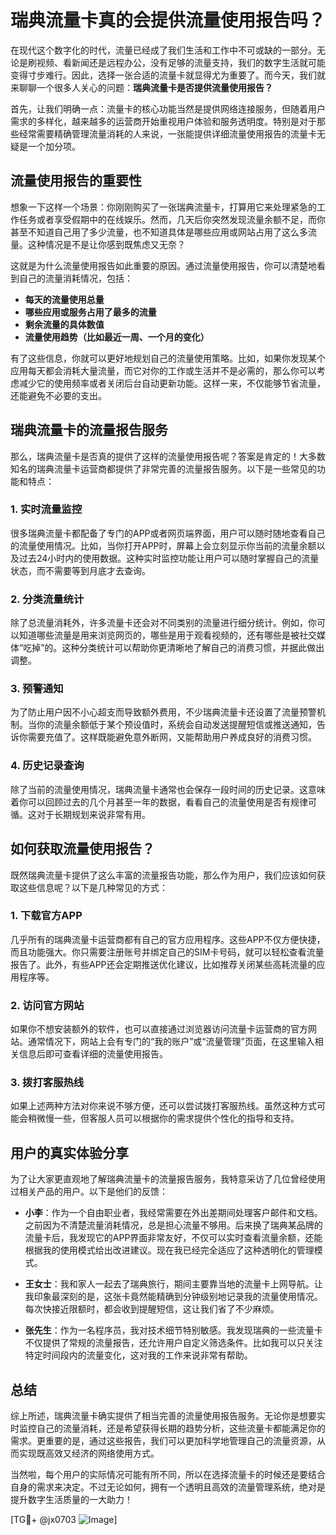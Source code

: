# 瑞典流量卡真的会提供流量使用报告吗？

在现代这个数字化的时代，流量已经成了我们生活和工作中不可或缺的一部分。无论是刷视频、看新闻还是远程办公，没有足够的流量支持，我们的数字生活就可能变得寸步难行。因此，选择一张合适的流量卡就显得尤为重要了。而今天，我们就来聊聊一个很多人关心的问题：**瑞典流量卡是否提供流量使用报告？**

首先，让我们明确一点：流量卡的核心功能当然是提供网络连接服务，但随着用户需求的多样化，越来越多的运营商开始重视用户体验和服务透明度。特别是对于那些经常需要精确管理流量消耗的人来说，一张能提供详细流量使用报告的流量卡无疑是一个加分项。

## 流量使用报告的重要性

想象一下这样一个场景：你刚刚购买了一张瑞典流量卡，打算用它来处理紧急的工作任务或者享受假期中的在线娱乐。然而，几天后你突然发现流量余额不足，而你甚至不知道自己用了多少流量，也不知道具体是哪些应用或网站占用了这么多流量。这种情况是不是让你感到既焦虑又无奈？

这就是为什么流量使用报告如此重要的原因。通过流量使用报告，你可以清楚地看到自己的流量消耗情况，包括：

- **每天的流量使用总量**
- **哪些应用或服务占用了最多的流量**
- **剩余流量的具体数值**
- **流量使用趋势（比如最近一周、一个月的变化）**

有了这些信息，你就可以更好地规划自己的流量使用策略。比如，如果你发现某个应用每天都会消耗大量流量，而它对你的工作或生活并不是必需的，那么你可以考虑减少它的使用频率或者关闭后台自动更新功能。这样一来，不仅能够节省流量，还能避免不必要的支出。

## 瑞典流量卡的流量报告服务

那么，瑞典流量卡是否真的提供了这样的流量使用报告呢？答案是肯定的！大多数知名的瑞典流量卡运营商都提供了非常完善的流量报告服务。以下是一些常见的功能和特点：

### 1. **实时流量监控**
很多瑞典流量卡都配备了专门的APP或者网页端界面，用户可以随时随地查看自己的流量使用情况。比如，当你打开APP时，屏幕上会立刻显示你当前的流量余额以及过去24小时内的使用数据。这种实时监控功能让用户可以随时掌握自己的流量状态，而不需要等到月底才去查询。

### 2. **分类流量统计**
除了总流量消耗外，许多流量卡还会对不同类别的流量进行细分统计。例如，你可以知道哪些流量是用来浏览网页的，哪些是用于观看视频的，还有哪些是被社交媒体“吃掉”的。这种分类统计可以帮助你更清晰地了解自己的消费习惯，并据此做出调整。

### 3. **预警通知**
为了防止用户因不小心超支而导致额外费用，不少瑞典流量卡还设置了流量预警机制。当你的流量余额低于某个预设值时，系统会自动发送提醒短信或推送通知，告诉你需要充值了。这样既能避免意外断网，又能帮助用户养成良好的消费习惯。

### 4. **历史记录查询**
除了当前的流量使用情况，瑞典流量卡通常也会保存一段时间的历史记录。这意味着你可以回顾过去的几个月甚至一年的数据，看看自己的流量使用是否有规律可循。这对于长期规划来说非常有用。

## 如何获取流量使用报告？

既然瑞典流量卡提供了这么丰富的流量报告功能，那么作为用户，我们应该如何获取这些信息呢？以下是几种常见的方式：

### 1. **下载官方APP**
几乎所有的瑞典流量卡运营商都有自己的官方应用程序。这些APP不仅方便快捷，而且功能强大。你只需要注册账号并绑定自己的SIM卡号码，就可以轻松查看流量报告了。此外，有些APP还会定期推送优化建议，比如推荐关闭某些高耗流量的应用程序等。

### 2. **访问官方网站**
如果你不想安装额外的软件，也可以直接通过浏览器访问流量卡运营商的官方网站。通常情况下，网站上会有专门的“我的账户”或“流量管理”页面，在这里输入相关信息后即可查看详细的流量使用报告。

### 3. **拨打客服热线**
如果上述两种方法对你来说不够方便，还可以尝试拨打客服热线。虽然这种方式可能会稍微慢一些，但客服人员可以根据你的需求提供个性化的指导和支持。

## 用户的真实体验分享

为了让大家更直观地了解瑞典流量卡的流量报告服务，我特意采访了几位曾经使用过相关产品的用户。以下是他们的反馈：

- **小李**：作为一个自由职业者，我经常需要在外出差期间处理客户邮件和文档。之前因为不清楚流量消耗情况，总是担心流量不够用。后来换了瑞典某品牌的流量卡后，我发现它的APP界面非常友好，不仅可以实时查看流量余额，还能根据我的使用模式给出改进建议。现在我已经完全适应了这种透明化的管理模式。
  
- **王女士**：我和家人一起去了瑞典旅行，期间主要靠当地的流量卡上网导航。让我印象最深刻的是，这张卡竟然能精确到分钟级别地记录我的流量使用情况。每次快接近限额时，都会收到提醒短信，这让我们省了不少麻烦。

- **张先生**：作为一名程序员，我对技术细节特别敏感。我发现瑞典的一些流量卡不仅提供了常规的流量报告，还允许用户自定义筛选条件。比如我可以只关注特定时间段内的流量变化，这对我的工作来说非常有帮助。

## 总结

综上所述，瑞典流量卡确实提供了相当完善的流量使用报告服务。无论你是想要实时监控自己的流量消耗，还是希望获得长期的趋势分析，这些流量卡都能满足你的需求。更重要的是，通过这些报告，我们可以更加科学地管理自己的流量资源，从而实现既高效又经济的网络使用方式。

当然啦，每个用户的实际情况可能有所不同，所以在选择流量卡的时候还是要结合自身的需求来决定。不过无论如何，拥有一个透明且高效的流量管理系统，绝对是提升数字生活质量的一大助力！

[TG💪+ @jx0703 ![Image](https://github.com/user-attachments/assets/dbca1d08-cadb-493c-b0ec-ad6f7a83f270)]